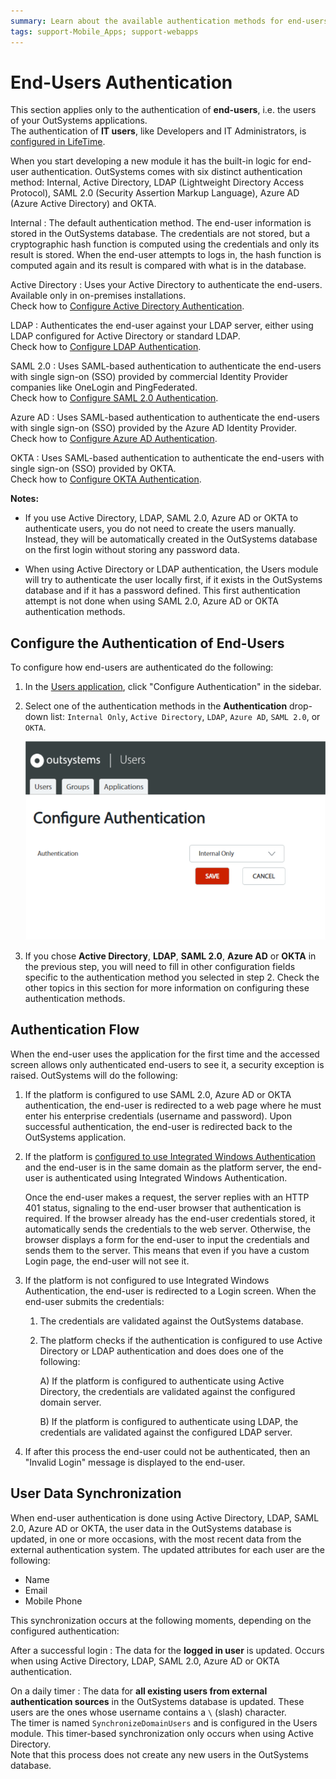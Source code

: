 ```yaml
---
summary: Learn about the available authentication methods for end-users in OutSystems.
tags: support-Mobile_Apps; support-webapps
---
```


# End-Users Authentication

<div class="info" markdown="1">

This section applies only to the authentication of **end-users**, i.e. the users of your OutSystems applications.  
The authentication of **IT users**, like Developers and IT Administrators, is [configured in LifeTime](../../../../managing-the-applications-lifecycle/secure-the-applications/use-an-external-authentication-provider.md).

</div>

When you start developing a new module it has the built-in logic for end-user authentication. OutSystems comes with six distinct authentication method: Internal, Active Directory, LDAP (Lightweight Directory Access Protocol), SAML 2.0 (Security Assertion Markup Language), Azure AD (Azure Active Directory) and OKTA.

Internal
:   The default authentication method. The end-user information is stored in the OutSystems database. The credentials are not stored, but a cryptographic hash function is computed using the credentials and only its result is stored. When the end-user attempts to logs in, the hash function is computed again and its result is compared with what is in the database.

Active Directory
:   Uses your Active Directory to authenticate the end-users. Available only in on-premises installations.  
    Check how to [Configure Active Directory Authentication](configure-active-directory.md).

LDAP
:   Authenticates the end-user against your LDAP server, either using LDAP configured for Active Directory or standard LDAP.  
    Check how to [Configure LDAP Authentication](configure-ldap.md).

SAML 2.0
:   Uses SAML-based authentication to authenticate the end-users with single sign-on (SSO) provided by commercial Identity Provider companies like OneLogin and PingFederated.  
    Check how to [Configure SAML 2.0 Authentication](configure-saml.md).

Azure AD
:   Uses SAML-based authentication to authenticate the end-users with single sign-on (SSO) provided by the Azure AD Identity Provider.  
    Check how to [Configure Azure AD Authentication](configure-azuread.md).

OKTA
:   Uses SAML-based authentication to authenticate the end-users with single sign-on (SSO) provided by OKTA.  
    Check how to [Configure OKTA Authentication](configure-okta.md).

**Notes:**

* If you use Active Directory, LDAP, SAML 2.0, Azure AD or OKTA to authenticate users, you do not need to create the users manually. Instead, they will be automatically created in the OutSystems database on the first login without storing any password data.

* When using Active Directory or LDAP authentication, the Users module will try to authenticate the user locally first, if it exists in the OutSystems database and if it has a password defined. This first authentication attempt is not done when using SAML 2.0, Azure AD or OKTA authentication methods.

## Configure the Authentication of End-Users

To configure how end-users are authenticated do the following:

1. In the [Users application](../accessing-users.md), click "Configure Authentication" in the sidebar.

1. Select one of the authentication methods in the **Authentication** drop-down list: `Internal Only`, `Active Directory`, `LDAP`, `Azure AD`, `SAML 2.0`, or `OKTA`.

    ![](images/ldap-2.png)

1. If you chose **Active Directory**, **LDAP**, **SAML 2.0**, **Azure AD** or **OKTA** in the previous step, you will need to fill in other configuration fields specific to the authentication method you selected in step 2. Check the other topics in this section for more information on configuring these authentication methods.

## Authentication Flow

When the end-user uses the application for the first time and the accessed screen allows only authenticated end-users to see it, a security exception is raised. OutSystems will do the following: 

1. If the platform is configured to use SAML 2.0, Azure AD or OKTA authentication, the end-user is redirected to a web page where he must enter his enterprise credentials (username and password). Upon successful authentication, the end-user is redirected back to the OutSystems application.

1. If the platform is [configured to use Integrated Windows Authentication](<integrated-authentication.md>) and the end-user is in the same domain as the platform server, the end-user is authenticated using Integrated Windows Authentication.

    Once the end-user makes a request, the server replies with an HTTP 401 status, signaling to the end-user browser that authentication is required. If the browser already has the end-user credentials stored, it automatically sends the credentials to the web server. Otherwise, the browser displays a form for the end-user to input the credentials and sends them to the server. This means that even if you have a custom Login page, the end-user will not see it.

1. If the platform is not configured to use Integrated Windows Authentication, the end-user is redirected to a Login screen. When the end-user submits the credentials:

    1. The credentials are validated against the OutSystems database.

    1. The platform checks if the authentication is configured to use Active Directory or LDAP authentication and does does one of the following:

        A) If the platform is configured to authenticate using Active Directory, the credentials are validated against the configured domain server.

        B) If the platform is configured to authenticate using LDAP, the credentials are validated against the configured LDAP server.

1. If after this process the end-user could not be authenticated, then an "Invalid Login" message is displayed to the end-user.

## User Data Synchronization

When end-user authentication is done using Active Directory, LDAP, SAML 2.0, Azure AD or OKTA, the user data in the OutSystems database is updated, in one or more occasions, with the most recent data from the external authentication system. The updated attributes for each user are the following:

* Name
* Email 
* Mobile Phone

This synchronization occurs at the following moments, depending on the configured authentication:

After a successful login
:   The data for the **logged in user** is updated. Occurs when using Active Directory, LDAP, SAML 2.0, Azure AD or OKTA authentication.

On a daily timer
:   The data for **all existing users from external authentication sources** in the OutSystems database is updated. These users are the ones whose username contains a `\` (slash) character.  
The timer is named `SynchronizeDomainUsers` and is configured in the Users module. This timer-based synchronization only occurs when using Active Directory.  
Note that this process does not create any new users in the OutSystems database.
